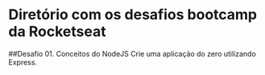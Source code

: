 # Diretório com os desafios bootcamp da Rocketseat

##Desafio 01. Conceitos do NodeJS
Crie uma aplicação do zero utilizando Express.
